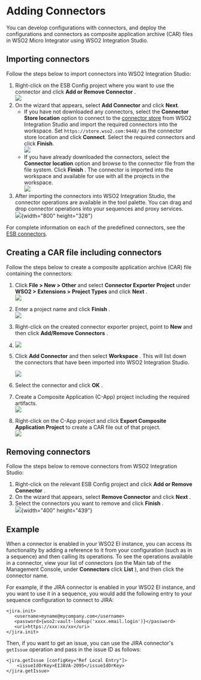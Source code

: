 # Adding Connectors

You can develop configurations with connectors, and deploy the configurations and connectors as composite application archive (CAR) files in WSO2 Micro Integrator using WSO2 Integration Studio.

## Importing connectors

Follow the steps below to import connectors into WSO2 Integration
Studio:

1.  Right-click on the ESB Config project where you want to use the connector and click **Add or Remove Connector** .  
    ![](attachments/119131934/119131946.png)
2.  On the wizard that appears, select **Add Connector** and click **Next**.
    -   If you have not downloaded any connectors, select the **Connector Store location** option to connect to the [connector
        store](https://store.wso2.com/store/) from WSO2 Integration Studio and import the required connectors into the workspace. Set `https://store.wso2.com:9448/` as the connector store location and click **Connect**. Select the required connectors and click **Finish**.  
        ![](attachments/119131934/119131945.png)
    -   If you have already downloaded the connectors, select the **Connector location** option and browse to the connector file from the 
        file system. Click **Finish** . The connector is imported into the workspace and available for use with all the projects in the workspace.  
        ![](attachments/119131934/119131944.png)
3.  After importing the connectors into WSO2 Integration Studio, the
    connector operations are available in the tool palette. You can drag
    and drop connector operations into your sequences and proxy
    services.  
    ![](attachments/119131934/119131943.png){width="800" height="328"}

For complete information on each of the predefined connectors, see the [ESB connectors](https://docs.wso2.com/display/ESBCONNECTORS/WSO2+ESB+Connectors+Documentation).

## Creating a CAR file including connectors

Follow the steps below to create a composite application archive (CAR)
file containing the connectors:

1.  Click **File > New > Other** and select **Connector Exporter
    Project** under **WSO2 > Extensions > Project Types** and click
    **Next** .  
    ![](attachments/119131934/119131942.png)
2.  Enter a project name and click **Finish** .  
    ![](attachments/119131934/119131941.png)
3.  Right-click on the created connector exporter project, point to
    **New** and then click **Add/Remove Connectors** .
4.  ![](attachments/119131934/119131940.png)
5.  Click **Add Connector** and then select **Workspace** . This will
    list down the connectors that have been imported into WSO2
    Integration Studio.

    ![](attachments/119131934/119131939.png)

6.  Select the connector and click **OK** .
7.  Create a Composite Application (C-App) project including the
    required artifacts.  
    ![](attachments/119131934/119131937.png)
8.  Right-click on the C-App project and click **Export Composite
    Application Project** to create a CAR file out of that project.  
    ![](attachments/119131934/119131936.png)

## Removing connectors

Follow the steps below to remove connectors from WSO2 Integration
Studio:

1.  Right-click on the relevant ESB Config project and click **Add or
    Remove Connector** .
2.  On the wizard that appears, select **Remove Connector** and click
    **Next** .
3.  Select the connectors you want to remove and click **Finish** .  
    ![](attachments/119131934/119131935.png){width="400" height="439"}

## Example

When a connector is enabled in your WSO2 EI instance, you can access its
functionality by adding a reference to it from your configuration (such
as in a sequence) and then calling its operations. To see the operations
available in a connector, view your list of connectors (on the Main tab
of the Management Console, under **Connectors** click **List** ), and
then click the connector name.

For example, if the JIRA connector is enabled in your WSO2 EI instance,
and you want to use it in a sequence, you would add the following entry
to your sequence configuration to connect to JIRA:

```
<jira.init>
   <username>myname@mycompany.com</username>
   <password>{wso2:vault-lookup('xxxx.email.login')}</password>
   <uri>https://xxx:xx/xx</uri>
</jira.init>
```

Then, if you want to get an issue, you can use the JIRA connector's `getIssue` operation and pass in the issue ID as
follows:

```
<jira.getIssue [configKey="Ref Local Entry"]>
    <issueIdOrKey>EIJAVA-2095</issueIdOrKey>
</jira.getIssue>
```
